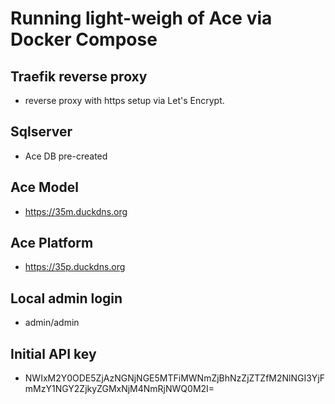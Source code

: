 # Running light-weigh of Ace via Docker Compose

## Traefik reverse proxy

- reverse proxy with https setup via Let's Encrypt.

## Sqlserver   

- Ace DB pre-created

## Ace Model

- https://35m.duckdns.org

## Ace Platform

- https://35p.duckdns.org

## Local admin login

- admin/admin

## Initial API key

- NWIxM2Y0ODE5ZjAzNGNjNGE5MTFiMWNmZjBhNzZjZTZfM2NlNGI3YjFmMzY1NGY2ZjkyZGMxNjM4NmRjNWQ0M2I=

